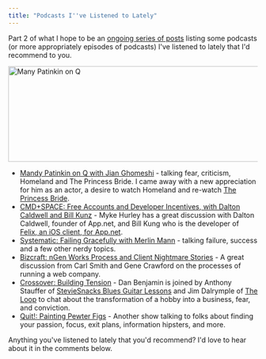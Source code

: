 ```yaml
---
title: "Podcasts I''ve Listened to Lately"
---
```

<p>Part 2 of what I hope to be an <a href="https://chrisenns.com/tag/podcast-recommendations/">ongoing series of posts</a> listing some podcasts (or more appropriately episodes of podcasts) I've listened to lately that I'd recommend to you.</p>
<p><img src="https://chrisenns.com/wp-content/uploads/2013/03/mandy1-600x193.jpg" alt="Many Patinkin on Q" width="600" height="193" class="aligncenter size-large wp-image-21234" /></p>
<ul>
<li><a href="https://www.cbc.ca/q/blog/2013/03/06/mandy-patinkin-will-inspire-you/">Mandy Patinkin on Q with Jian Ghomeshi</a> - talking fear, criticism, Homeland and The Princess Bride. I came away with a new appreciation for him as an actor, a desire to watch Homeland and re-watch <a href="https://target.georiot.com/Proxy.ashx?tsid=528&GR_URL=https%253A%252F%252Fitunes.apple.com%252Fus%252Fmovie%252Fthe-princess-bride%252Fid263952053%253Fuo%253D4%2526partnerId%253D30" target="itunes_store">The Princess Bride</a>.</li>
<li><a href="https://www.70decibels.com/cmdspace/2013/2/27/031-free-accounts-and-developer-incentives-with-dalton-caldw.html">CMD+SPACE: Free Accounts and Developer Incentives, with Dalton Caldwell and Bill Kunz</a> - Myke Hurley has a great discussion with Dalton Caldwell, founder of App.net, and Bill Kung who is the developer of <a href="https://target.georiot.com/Proxy.ashx?tsid=528&GR_URL=https%253A%252F%252Fitunes.apple.com%252Fus%252Fapp%252Ffelix-for-app.net%252Fid562447652%253Fmt%253D8%2526uo%253D4%2526partnerId%253D30" target="itunes_store">Felix, an iOS client, for App.net</a>.</li>
<li><a href="https://5by5.tv/systematic/33">Systematic: Failing Gracefully with Merlin Mann</a> - talking failure, success and a few other nerdy topics.</li>
<li><a href="https://unmatchedstyle.com/news/bizcraft-episode-18.php">Bizcraft: nGen Works Process and Client Nightmare Stories</a> - A great discussion from Carl Smith and Gene Crawford on the processes of running a web company.</li>
<li><a href="https://5by5.tv/crossover/9">Crossover: Building Tension</a> - Dan Benjamin is joined by Anthony Stauffer of <a href="https://steviesnacks.com/">StevieSnacks Blues Guitar Lessons</a> and Jim Dalrymple of <a href="https://www.loopinsight.com">The Loop</a> to chat about the transformation of a hobby into a business, fear, and conviction.</li>
<li><a href="https://5by5.tv/quit/12">Quit!: Painting Pewter Figs</a> - Another show talking to folks about finding your passion, focus, exit plans, information hipsters, and more.</li>
</ul>
<p>Anything you've listened to lately that you'd recommend? I'd love to hear about it in the comments below.</p>
